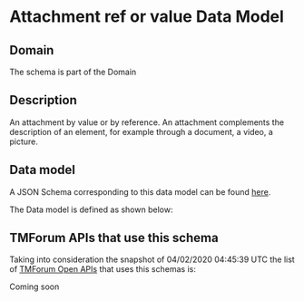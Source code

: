 # Attachment ref or value Data Model

## Domain

The  schema is part of the  Domain

## Description

An attachment by value or by reference. An attachment complements the description of an element, for example through a document, a video, a picture.

## Data model

A JSON Schema corresponding to this data model can be found
[here](https://github.com/tmforum-rand/schemas/blob/candidates/Common/AttachmentRefOrValue.schema.json).

The Data model is defined as shown below:




## TMForum APIs that use this schema

Taking into consideration the snapshot of 04/02/2020 04:45:39 UTC the list of [TMForum Open APIs](https://www.tmforum.org/open-apis/) that uses this schemas is:

Coming soon